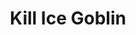 ---
title: Kill Ice Goblin
props: none
reward: 15 leaves
post: There is a goblin channeling the power of ice in a small encampment not far from here. This caster must die.
summary: 
---